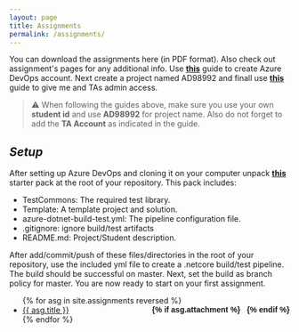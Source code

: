 ```yaml
---
layout: page
title: Assignments
permalink: /assignments/
---
```


You can download the assignments here (in PDF format). Also check out assignment's pages for any additional info.
Use [**this**](../static_files/docs/AzureDevOpsAccount.pdf) guide to create Azure DevOps account. Next create a project named AD98992 and finall use [**this**](../static_files/docs/AdminAccess.pdf) guide to give me and TAs admin access.  

> ⚠ When following the guides above, make sure you use your own **student id** and use **AD98992** for project name. Also do not forget to add the **TA Account** as indicated in the guide.

## *Setup*
After setting up Azure DevOps and cloning it on your computer unpack [**this**](../static_files/assignments/AD98992.rar) starter pack at the root of your repository. This pack includes:
* TestCommons\: The required test library.
* Template\: A template project and solution.
* azure-dotnet-build-test.yml: The pipeline configuration file.
* .gitignore: ignore build/test artifacts
* README.md: Project/Student description.

After add/commit/push of these files/directories in the root of your repository, use the included yml file to create a .netcore build/test pipeline. The build should be successful on master. Next, set the build as branch policy for master. You are now ready to start on your first assignment.


<ul id="archive">
{% for asg in site.assignments reversed %}
      <li class="archiveposturl" style="background: transparent">
        <span><a href="{{ asg.url | prepend: site.baseurl}}">{{ asg.title }}</a></span>
<strong style="font-size:100%; font-family: 'Titillium Web', sans-serif; float:right">
<a title="Download problems (pdf)" href="{{ asg.pdf | prepend: site.baseurl }}"><i class="fas fa-file-pdf"></i></a> 
{% if asg.attachment %}
&nbsp; <a title="Download attachments (zip)" href="{{ asg.attachment | prepend: site.baseurl }}"><i class="fas fa-file-archive"></i></a>
{% endif %}
</strong> 
      </li>
{% endfor %}
</ul>